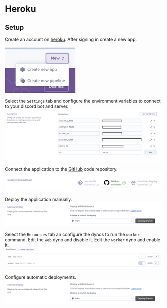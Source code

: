# Heroku

## Setup

Create an account on [heroku](https://heroku.com).
After signing in create a new app.

![create app](./assets/createNewApp.png)

Select the `Settings` tab and configure the environment variables to connect to your discord bot and server.
![environment variables](./assets/environmentVariables.png)

Connect the application to the [GitHub](https://github.com) code repository.
![connect to github](./assets/connectToGitHub.png)

Deploy the application manually.
![manual deployment](./assets/manualDeployment.png)

Select the `Resources` tab an configure the dynos to run the `worker` command. Edit the `web` dyno and disable it. Edit the `worker` dyno and enable it.
![dyno configuration](./assets/configureDynos.png)

Configure automatic deployments.
![manual deployment](./assets/manualDeployment.png)

